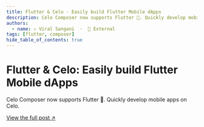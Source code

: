 ```yaml
---
title: Flutter & Celo - Easily build Flutter Mobile dApps
description: Celo Composer now supports Flutter 🎉. Quickly develop mobile apps on Celo.
authors:
  - name: ✍️ Viral Sangani  ·  🔗 External
tags: [flutter, composer]
hide_table_of_contents: true
---
```


# Flutter & Celo: Easily build Flutter Mobile dApps

Celo Composer now supports Flutter 🎉. Quickly develop mobile apps on Celo.

[View the full post ↗️](https://medium.com/celodevelopers/flutter-celo-easily-build-flutter-mobile-dapps-6f1bab7dee65)

<!--truncate-->
